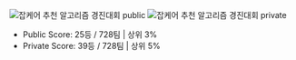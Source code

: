 ![잡케어 추천 알고리즘 경진대회 public](https://user-images.githubusercontent.com/91249960/154451323-4f0cfaef-0481-4023-9417-b3c95c966c10.png)
![잡케어 추천 알고리즘 경진대회 private](https://user-images.githubusercontent.com/91249960/154451342-a5c312c4-45a4-4e71-9faa-c1e2388edac8.png)

+ Public Score: 25등 / 728팀 | 상위 3%
+ Private Score: 39등 / 728팀 | 상위 5%
